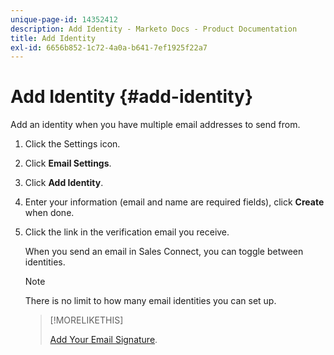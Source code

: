 ```yaml
---
unique-page-id: 14352412
description: Add Identity - Marketo Docs - Product Documentation
title: Add Identity
exl-id: 6656b852-1c72-4a0a-b641-7ef1925f22a7
---
```

# Add Identity {#add-identity}

Add an identity when you have multiple email addresses to send from.

1. Click the Settings icon.

1. Click **Email Settings**.

1. Click **Add Identity**.

1. Enter your information (email and name are required fields), click **Create** when done.

1. Click the link in the verification email you receive.

   When you send an email in Sales Connect, you can toggle between identities.

   >[!NOTE]
   >
   >There is no limit to how many email identities you can set up.

   >[!MORELIKETHIS]
   >
   >[Add Your Email Signature](/help/marketo/product-docs/marketo-sales-connect/getting-started/email-settings/add-your-email-signature.md).
